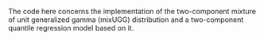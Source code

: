 The code here concerns the implementation of the two-component mixture of unit generalized gamma (mixUGG) distribution and a two-component quantile regression model based on it.
